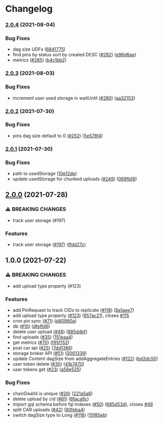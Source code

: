 # Changelog

### [2.0.4](https://www.github.com/web3-storage/web3.storage/compare/db-v2.0.3...db-v2.0.4) (2021-08-04)


### Bug Fixes

* dag size UDFs ([6841775](https://www.github.com/web3-storage/web3.storage/commit/68417757553b5afc56e09f21db2b44cf49150954))
* find pins by status sort by created DESC ([#292](https://www.github.com/web3-storage/web3.storage/issues/292)) ([e96d6ae](https://www.github.com/web3-storage/web3.storage/commit/e96d6aec5bc3fe85772152f4a467568bfbf66579))
* metrics ([#285](https://www.github.com/web3-storage/web3.storage/issues/285)) ([b4c1bb2](https://www.github.com/web3-storage/web3.storage/commit/b4c1bb2f60788324c3a14440236047e97bcec460))

### [2.0.3](https://www.github.com/web3-storage/web3.storage/compare/db-v2.0.2...db-v2.0.3) (2021-08-03)


### Bug Fixes

* increment user used storage in waitUntil ([#280](https://www.github.com/web3-storage/web3.storage/issues/280)) ([aa32153](https://www.github.com/web3-storage/web3.storage/commit/aa321534b0fba899488587c8df3ab5378dad30e2))

### [2.0.2](https://www.github.com/web3-storage/web3.storage/compare/db-v2.0.1...db-v2.0.2) (2021-07-30)


### Bug Fixes

* pins dag size default to 0 ([#252](https://www.github.com/web3-storage/web3.storage/issues/252)) ([5e578f4](https://www.github.com/web3-storage/web3.storage/commit/5e578f4ae9f0f1edb35e0c38b39007781cad7bd6))

### [2.0.1](https://www.github.com/web3-storage/web3.storage/compare/db-v2.0.0...db-v2.0.1) (2021-07-30)


### Bug Fixes

* path to usedStorage ([10e12de](https://www.github.com/web3-storage/web3.storage/commit/10e12dea780297eb06dc8a181d01b8d946652672))
* update usedStorage for chunked uploads ([#249](https://www.github.com/web3-storage/web3.storage/issues/249)) ([069fbf8](https://www.github.com/web3-storage/web3.storage/commit/069fbf815057d75b9099c1c7a2f8c528fbba7fae))

## [2.0.0](https://www.github.com/web3-storage/web3.storage/compare/db-v1.0.0...db-v2.0.0) (2021-07-28)


### ⚠ BREAKING CHANGES

* track user storage (#197)

### Features

* track user storage ([#197](https://www.github.com/web3-storage/web3.storage/issues/197)) ([ffdd27c](https://www.github.com/web3-storage/web3.storage/commit/ffdd27c68adc6c9328f83e626c2b5d96d2e06397))

## 1.0.0 (2021-07-22)


### ⚠ BREAKING CHANGES

* add upload type property (#123)

### Features

* add PinRequest to track CIDs to replicate ([#118](https://www.github.com/web3-storage/web3.storage/issues/118)) ([8a1aee7](https://www.github.com/web3-storage/web3.storage/commit/8a1aee7c1e03e5be70661e2a253ebe1bf2666aba))
* add upload type property ([#123](https://www.github.com/web3-storage/web3.storage/issues/123)) ([957ac21](https://www.github.com/web3-storage/web3.storage/commit/957ac217dd887d13db904e07b67d0417d852f54b)), closes [#115](https://www.github.com/web3-storage/web3.storage/issues/115)
* cron pin sync ([#71](https://www.github.com/web3-storage/web3.storage/issues/71)) ([d40980a](https://www.github.com/web3-storage/web3.storage/commit/d40980aa8c20c68d209f6c1d00f9dbf93d192895))
* db ([#10](https://www.github.com/web3-storage/web3.storage/issues/10)) ([dfeffd6](https://www.github.com/web3-storage/web3.storage/commit/dfeffd6f4d529fe5765ee0ea12d0a813f2e951af))
* delete user upload ([#48](https://www.github.com/web3-storage/web3.storage/issues/48)) ([885ddbf](https://www.github.com/web3-storage/web3.storage/commit/885ddbf7fda174c0ca64c415ff99ec87fc1e1c46))
* find uploads ([#35](https://www.github.com/web3-storage/web3.storage/issues/35)) ([151eaa4](https://www.github.com/web3-storage/web3.storage/commit/151eaa49c696b0757510b6e04501a8cf8595da3f))
* get metrics ([#70](https://www.github.com/web3-storage/web3.storage/issues/70)) ([f95f152](https://www.github.com/web3-storage/web3.storage/commit/f95f152ea27b2f2140654ad199e8bcd7b875033e))
* post car api ([#25](https://www.github.com/web3-storage/web3.storage/issues/25)) ([7dd1386](https://www.github.com/web3-storage/web3.storage/commit/7dd13864f6e457ab6ddd69e52ab7223c208b1f1f))
* storage broker API ([#51](https://www.github.com/web3-storage/web3.storage/issues/51)) ([0061339](https://www.github.com/web3-storage/web3.storage/commit/0061339c961f3c4e9ad138bf094bb8c4d4c7cfdf))
* update Content dagSize from addAggregateEntries ([#122](https://www.github.com/web3-storage/web3.storage/issues/122)) ([bd2dc50](https://www.github.com/web3-storage/web3.storage/commit/bd2dc50b654798cee710d093997250cb97f8f613))
* user token delete ([#30](https://www.github.com/web3-storage/web3.storage/issues/30)) ([41b7470](https://www.github.com/web3-storage/web3.storage/commit/41b7470ddfed050f46be3d7a3eb18f33db381e43))
* user tokens get ([#23](https://www.github.com/web3-storage/web3.storage/issues/23)) ([a58e525](https://www.github.com/web3-storage/web3.storage/commit/a58e5254bc6126fb8842d42215b5a07c217c4de2))


### Bug Fixes

* chainDealId is unique ([#26](https://www.github.com/web3-storage/web3.storage/issues/26)) ([221a5a6](https://www.github.com/web3-storage/web3.storage/commit/221a5a6810643e7a8ad98a45ce262581568db316))
* delete upload by cid ([#81](https://www.github.com/web3-storage/web3.storage/issues/81)) ([8faca9c](https://www.github.com/web3-storage/web3.storage/commit/8faca9cb886bf1a8c5ae26c63d5ab7cac60b5c47))
* import gql schema before fql indexes ([#50](https://www.github.com/web3-storage/web3.storage/issues/50)) ([685d53d](https://www.github.com/web3-storage/web3.storage/commit/685d53d7e23a42ac9cccbce1cf4e351d4c7fed34)), closes [#49](https://www.github.com/web3-storage/web3.storage/issues/49)
* split CAR uploads ([#42](https://www.github.com/web3-storage/web3.storage/issues/42)) ([80feba4](https://www.github.com/web3-storage/web3.storage/commit/80feba4be7702f79057074f3b8997fd754c5d348))
* switch dagSize type to Long ([#116](https://www.github.com/web3-storage/web3.storage/issues/116)) ([15f85eb](https://www.github.com/web3-storage/web3.storage/commit/15f85eb3bbf090ee4bfce5138eb7b963991956e5))
